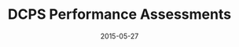 ---
layout: default
modal-id: 3
date: 2015-05-27
title: DCPS Performance Assessments

skills: ['QuickBase', 'XML/XSLT', 'Javascript']
description: This custom dashboard for DCPS' central office performance assessments allows DCPS employees to quickly enter their own self-assessments, review feedback about their performance, or enter performance data for their team.

images: [performance_assessments.png]

---